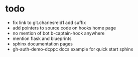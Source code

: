 # todo

- fix link to git.charlesreid1 add suffix
- add pointers to source code on hooks home page
- no mention of bot b-captain-hook anywhere
- mention flask and blueprints
- sphinx documentation pages
- gh-auth-demo-dcppc docs example for quick start sphinx


